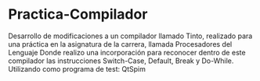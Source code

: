 # Practica-Compilador
Desarrollo de modificaciones a un compilador llamado Tinto, realizado para una práctica en la asignatura de la carrera, llamada Procesadores del Lenguaje
Donde realizo una incorporación para reconocer dentro de este compilador las instrucciones Switch-Case, Default, Break y Do-While.
Utilizando como programa de test: QtSpim
